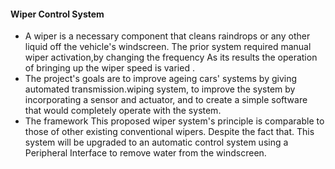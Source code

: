 #### Wiper Control System
* A wiper is a necessary component that cleans raindrops or any other liquid off the vehicle's windscreen. The prior system required manual wiper activation,by changing the frequency As its results the operation of bringing up the wiper speed is varied .
* The project's goals are to improve ageing cars' systems by giving automated transmission.wiping system, to improve the system by incorporating a sensor and actuator, and to create a simple software that would completely operate with the system.
* The framework This proposed wiper system's principle is comparable to those of other existing conventional wipers. Despite the fact that. This system will be upgraded to an automatic control system using a Peripheral Interface to remove water from the windscreen.
